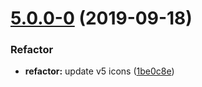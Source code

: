 # [5.0.0-0](https://github.com/ionic-team/ionicons/compare/v4.6.3...v5.0.0-0) (2019-09-18)


### Refactor

* **refactor:** update v5 icons ([1be0c8e](https://github.com/ionic-team/ionicons/commit/1be0c8eb219c76b18baba25596251cdec78ac9b4))

